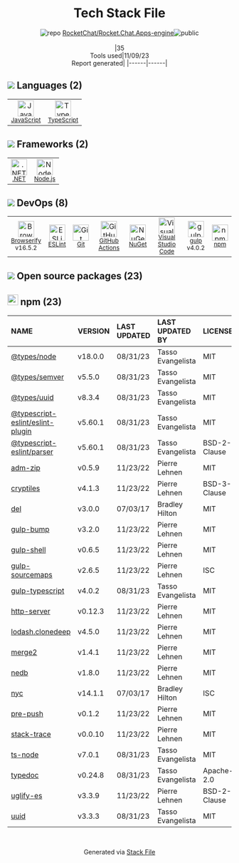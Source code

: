 <!--
--- Readme.md Snippet without images Start ---
## Tech Stack
RocketChat/Rocket.Chat.Apps-engine is built on the following main stack:
- [gulp](http://gulpjs.com/) – JS Build Tools / JS Task Runners
- [Browserify](http://browserify.org/) – Front End Package Manager
- [Node.js](http://nodejs.org/) – Frameworks (Full Stack)
- [.NET](http://www.microsoft.com/net/) – Frameworks (Full Stack)
- [JavaScript](https://developer.mozilla.org/en-US/docs/Web/JavaScript) – Languages
- [TypeScript](http://www.typescriptlang.org) – Languages
- [ESLint](http://eslint.org/) – Code Review
- [Visual Studio Code](https://code.visualstudio.com/) – Text Editor
- [GitHub Actions](https://github.com/features/actions) – Continuous Integration

Full tech stack [here](/techstack.md)
--- Readme.md Snippet without images End ---

--- Readme.md Snippet with images Start ---
## Tech Stack
RocketChat/Rocket.Chat.Apps-engine is built on the following main stack:
- <img width='25' height='25' src='https://img.stackshare.io/service/844/iruTC031.png' alt='gulp'/> [gulp](http://gulpjs.com/) – JS Build Tools / JS Task Runners
- <img width='25' height='25' src='https://img.stackshare.io/service/849/9esmqty2.png' alt='Browserify'/> [Browserify](http://browserify.org/) – Front End Package Manager
- <img width='25' height='25' src='https://img.stackshare.io/service/1011/n1JRsFeB_400x400.png' alt='Node.js'/> [Node.js](http://nodejs.org/) – Frameworks (Full Stack)
- <img width='25' height='25' src='https://img.stackshare.io/service/1014/IoPy1dce_400x400.png' alt='.NET'/> [.NET](http://www.microsoft.com/net/) – Frameworks (Full Stack)
- <img width='25' height='25' src='https://img.stackshare.io/service/1209/javascript.jpeg' alt='JavaScript'/> [JavaScript](https://developer.mozilla.org/en-US/docs/Web/JavaScript) – Languages
- <img width='25' height='25' src='https://img.stackshare.io/service/1612/bynNY5dJ.jpg' alt='TypeScript'/> [TypeScript](http://www.typescriptlang.org) – Languages
- <img width='25' height='25' src='https://img.stackshare.io/service/3337/Q4L7Jncy.jpg' alt='ESLint'/> [ESLint](http://eslint.org/) – Code Review
- <img width='25' height='25' src='https://img.stackshare.io/service/4202/Visual_Studio_Code_logo.png' alt='Visual Studio Code'/> [Visual Studio Code](https://code.visualstudio.com/) – Text Editor
- <img width='25' height='25' src='https://img.stackshare.io/service/11563/actions.png' alt='GitHub Actions'/> [GitHub Actions](https://github.com/features/actions) – Continuous Integration

Full tech stack [here](/techstack.md)
--- Readme.md Snippet with images End ---
-->
<div align="center">

# Tech Stack File
![](https://img.stackshare.io/repo.svg "repo") [RocketChat/Rocket.Chat.Apps-engine](https://github.com/RocketChat/Rocket.Chat.Apps-engine)![](https://img.stackshare.io/public_badge.svg "public")
<br/><br/>
|35<br/>Tools used|11/09/23 <br/>Report generated|
|------|------|
</div>

## <img src='https://img.stackshare.io/languages.svg'/> Languages (2)
<table><tr>
  <td align='center'>
  <img width='36' height='36' src='https://img.stackshare.io/service/1209/javascript.jpeg' alt='JavaScript'>
  <br>
  <sub><a href="https://developer.mozilla.org/en-US/docs/Web/JavaScript">JavaScript</a></sub>
  <br>
  <sub></sub>
</td>

<td align='center'>
  <img width='36' height='36' src='https://img.stackshare.io/service/1612/bynNY5dJ.jpg' alt='TypeScript'>
  <br>
  <sub><a href="http://www.typescriptlang.org">TypeScript</a></sub>
  <br>
  <sub></sub>
</td>

</tr>
</table>

## <img src='https://img.stackshare.io/frameworks.svg'/> Frameworks (2)
<table><tr>
  <td align='center'>
  <img width='36' height='36' src='https://img.stackshare.io/service/1014/IoPy1dce_400x400.png' alt='.NET'>
  <br>
  <sub><a href="http://www.microsoft.com/net/">.NET</a></sub>
  <br>
  <sub></sub>
</td>

<td align='center'>
  <img width='36' height='36' src='https://img.stackshare.io/service/1011/n1JRsFeB_400x400.png' alt='Node.js'>
  <br>
  <sub><a href="http://nodejs.org/">Node.js</a></sub>
  <br>
  <sub></sub>
</td>

</tr>
</table>

## <img src='https://img.stackshare.io/devops.svg'/> DevOps (8)
<table><tr>
  <td align='center'>
  <img width='36' height='36' src='https://img.stackshare.io/service/849/9esmqty2.png' alt='Browserify'>
  <br>
  <sub><a href="http://browserify.org/">Browserify</a></sub>
  <br>
  <sub>v16.5.2</sub>
</td>

<td align='center'>
  <img width='36' height='36' src='https://img.stackshare.io/service/3337/Q4L7Jncy.jpg' alt='ESLint'>
  <br>
  <sub><a href="http://eslint.org/">ESLint</a></sub>
  <br>
  <sub></sub>
</td>

<td align='center'>
  <img width='36' height='36' src='https://img.stackshare.io/service/1046/git.png' alt='Git'>
  <br>
  <sub><a href="http://git-scm.com/">Git</a></sub>
  <br>
  <sub></sub>
</td>

<td align='center'>
  <img width='36' height='36' src='https://img.stackshare.io/service/11563/actions.png' alt='GitHub Actions'>
  <br>
  <sub><a href="https://github.com/features/actions">GitHub Actions</a></sub>
  <br>
  <sub></sub>
</td>

<td align='center'>
  <img width='36' height='36' src='https://img.stackshare.io/service/2637/6I3oEOP4_400x400.jpg' alt='NuGet'>
  <br>
  <sub><a href="https://www.nuget.org/">NuGet</a></sub>
  <br>
  <sub></sub>
</td>

<td align='center'>
  <img width='36' height='36' src='https://img.stackshare.io/service/4202/Visual_Studio_Code_logo.png' alt='Visual Studio Code'>
  <br>
  <sub><a href="https://code.visualstudio.com/">Visual Studio Code</a></sub>
  <br>
  <sub></sub>
</td>

<td align='center'>
  <img width='36' height='36' src='https://img.stackshare.io/service/844/iruTC031.png' alt='gulp'>
  <br>
  <sub><a href="http://gulpjs.com/">gulp</a></sub>
  <br>
  <sub>v4.0.2</sub>
</td>

<td align='center'>
  <img width='36' height='36' src='https://img.stackshare.io/service/1120/lejvzrnlpb308aftn31u.png' alt='npm'>
  <br>
  <sub><a href="https://www.npmjs.com/">npm</a></sub>
  <br>
  <sub></sub>
</td>

</tr>
</table>


## <img src='https://img.stackshare.io/group.svg' /> Open source packages (23)</h2>

## <img width='24' height='24' src='https://img.stackshare.io/service/1120/lejvzrnlpb308aftn31u.png'/> npm (23)

|NAME|VERSION|LAST UPDATED|LAST UPDATED BY|LICENSE|VULNERABILITIES|
|:------|:------|:------|:------|:------|:------|
|[@types/node](https://www.npmjs.com/@types/node)|v18.0.0|08/31/23|Tasso Evangelista |MIT|N/A|
|[@types/semver](https://www.npmjs.com/@types/semver)|v5.5.0|08/31/23|Tasso Evangelista |MIT|N/A|
|[@types/uuid](https://www.npmjs.com/@types/uuid)|v8.3.4|08/31/23|Tasso Evangelista |MIT|N/A|
|[@typescript-eslint/eslint-plugin](https://www.npmjs.com/@typescript-eslint/eslint-plugin)|v5.60.1|08/31/23|Tasso Evangelista |MIT|N/A|
|[@typescript-eslint/parser](https://www.npmjs.com/@typescript-eslint/parser)|v5.60.1|08/31/23|Tasso Evangelista |BSD-2-Clause|N/A|
|[adm-zip](https://www.npmjs.com/adm-zip)|v0.5.9|11/23/22|Pierre Lehnen |MIT|N/A|
|[cryptiles](https://www.npmjs.com/cryptiles)|v4.1.3|11/23/22|Pierre Lehnen |BSD-3-Clause|N/A|
|[del](https://www.npmjs.com/del)|v3.0.0|07/03/17|Bradley Hilton |MIT|N/A|
|[gulp-bump](https://www.npmjs.com/gulp-bump)|v3.2.0|11/23/22|Pierre Lehnen |MIT|N/A|
|[gulp-shell](https://www.npmjs.com/gulp-shell)|v0.6.5|11/23/22|Pierre Lehnen |MIT|N/A|
|[gulp-sourcemaps](https://www.npmjs.com/gulp-sourcemaps)|v2.6.5|11/23/22|Pierre Lehnen |ISC|N/A|
|[gulp-typescript](https://www.npmjs.com/gulp-typescript)|v4.0.2|08/31/23|Tasso Evangelista |MIT|N/A|
|[http-server](https://www.npmjs.com/http-server)|v0.12.3|11/23/22|Pierre Lehnen |MIT|N/A|
|[lodash.clonedeep](https://www.npmjs.com/lodash.clonedeep)|v4.5.0|11/23/22|Pierre Lehnen |MIT|N/A|
|[merge2](https://www.npmjs.com/merge2)|v1.4.1|11/23/22|Pierre Lehnen |MIT|N/A|
|[nedb](https://www.npmjs.com/nedb)|v1.8.0|11/23/22|Pierre Lehnen |MIT|[CVE-2021-23395](https://github.com/advisories/GHSA-339j-hqgx-qrrx) (High)|
|[nyc](https://www.npmjs.com/nyc)|v14.1.1|07/03/17|Bradley Hilton |ISC|N/A|
|[pre-push](https://www.npmjs.com/pre-push)|v0.1.2|11/23/22|Pierre Lehnen |MIT|N/A|
|[stack-trace](https://www.npmjs.com/stack-trace)|v0.0.10|11/23/22|Pierre Lehnen |MIT|N/A|
|[ts-node](https://www.npmjs.com/ts-node)|v7.0.1|08/31/23|Tasso Evangelista |MIT|N/A|
|[typedoc](https://www.npmjs.com/typedoc)|v0.24.8|08/31/23|Tasso Evangelista |Apache-2.0|N/A|
|[uglify-es](https://www.npmjs.com/uglify-es)|v3.3.9|11/23/22|Pierre Lehnen |BSD-2-Clause|N/A|
|[uuid](https://www.npmjs.com/uuid)|v3.3.3|08/31/23|Tasso Evangelista |MIT|N/A|

<br/>
<div align='center'>

Generated via [Stack File](https://github.com/apps/stack-file)
